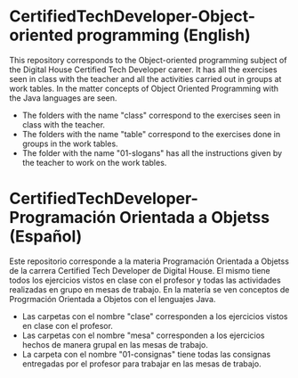 # CertifiedTechDeveloper-Object-oriented programming (English)
This repository corresponds to the Object-oriented programming subject of the Digital House Certified Tech Developer career. It has all the exercises seen in class with the teacher and all the activities carried out in groups at work tables. In the matter concepts of Object Oriented Programming with the Java languages are seen.
- The folders with the name "class" correspond to the exercises seen in class with the teacher.
- The folders with the name "table" correspond to the exercises done in groups in the work tables.
- The folder with the name "01-slogans" has all the instructions given by the teacher to work on the work tables.

# CertifiedTechDeveloper-Programación Orientada a Objetss (Español)
Este repositorio corresponde a la materia Programación Orientada a Objetss de la carrera Certified Tech Developer de Digital House. El mismo tiene todos los ejercicios vistos en clase con el profesor y todas las actividades realizadas en grupo en mesas de trabajo. En la matería se ven conceptos de Progrmación Orientada a Objetos con el lenguajes Java. 
- Las carpetas con el nombre "clase" corresponden a los ejercicios vistos en clase con el profesor.
- Las carpetas con el nombre "mesa" corresponden a los ejercicios hechos de manera grupal en las mesas de trabajo. 
- La carpeta con el nombre "01-consignas" tiene todas las consignas entregadas por el profesor para trabajar en las mesas de trabajo.
